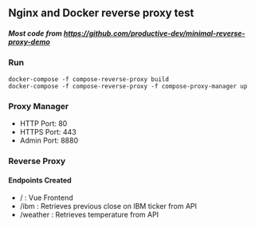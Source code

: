 ## Nginx and Docker reverse proxy test
##### Most code from https://github.com/productive-dev/minimal-reverse-proxy-demo

### Run

```docker-compose -f compose-reverse-proxy build```  
```docker-compose -f compose-reverse-proxy -f compose-proxy-manager up```  

### Proxy Manager
* HTTP Port: 80
* HTTPS Port: 443
* Admin Port: 8880

### Reverse Proxy

#### Endpoints Created
* /             : Vue Frontend
* /ibm  : Retrieves previous close on IBM ticker from API
* /weather  : Retrieves temperature from API